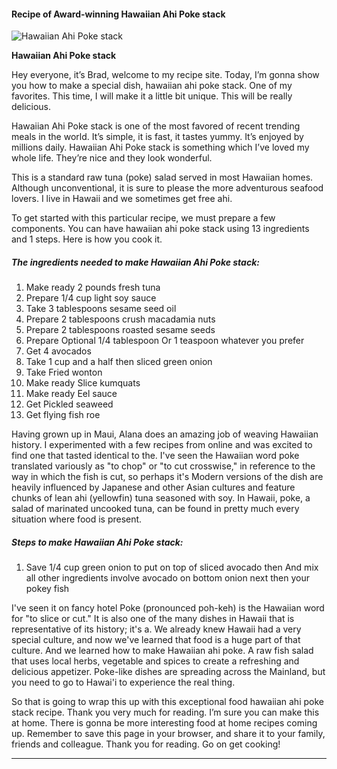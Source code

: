             

#### Recipe of Award-winning Hawaiian Ahi Poke stack

![Hawaiian Ahi Poke stack](https://img-global.cpcdn.com/recipes/fb3d521962839e97/751x532cq70/hawaiian-ahi-poke-stack-recipe-main-photo.jpg)

**Hawaiian Ahi Poke stack**

Hey everyone, it’s Brad, welcome to my recipe site. Today, I’m gonna show you how to make a special dish, hawaiian ahi poke stack. One of my favorites. This time, I will make it a little bit unique. This will be really delicious.

Hawaiian Ahi Poke stack is one of the most favored of recent trending meals in the world. It’s simple, it is fast, it tastes yummy. It’s enjoyed by millions daily. Hawaiian Ahi Poke stack is something which I’ve loved my whole life. They’re nice and they look wonderful.

This is a standard raw tuna (poke) salad served in most Hawaiian homes. Although unconventional, it is sure to please the more adventurous seafood lovers. I live in Hawaii and we sometimes get free ahi.

To get started with this particular recipe, we must prepare a few components. You can have hawaiian ahi poke stack using 13 ingredients and 1 steps. Here is how you cook it.

##### The ingredients needed to make Hawaiian Ahi Poke stack:

1.  Make ready 2 pounds fresh tuna
2.  Prepare 1/4 cup light soy sauce
3.  Take 3 tablespoons sesame seed oil
4.  Prepare 2 tablespoons crush macadamia nuts
5.  Prepare 2 tablespoons roasted sesame seeds
6.  Prepare Optional 1/4 tablespoon Or 1 teaspoon whatever you prefer
7.  Get 4 avocados
8.  Take 1 cup and a half then sliced green onion
9.  Take Fried wonton
10.  Make ready Slice kumquats
11.  Make ready Eel sauce
12.  Get Pickled seaweed
13.  Get flying fish roe

Having grown up in Maui, Alana does an amazing job of weaving Hawaiian history. I experimented with a few recipes from online and was excited to find one that tasted identical to the. I've seen the Hawaiian word poke translated variously as "to chop" or "to cut crosswise," in reference to the way in which the fish is cut, so perhaps it's Modern versions of the dish are heavily influenced by Japanese and other Asian cultures and feature chunks of lean ahi (yellowfin) tuna seasoned with soy. In Hawaii, poke, a salad of marinated uncooked tuna, can be found in pretty much every situation where food is present.

##### Steps to make Hawaiian Ahi Poke stack:

1.  Save 1/4 cup green onion to put on top of sliced avocado then And mix all other ingredients involve avocado on bottom onion next then your pokey fish

I've seen it on fancy hotel Poke (pronounced poh-keh) is the Hawaiian word for "to slice or cut." It is also one of the many dishes in Hawaii that is representative of its history; it's a. We already knew Hawaii had a very special culture, and now we've learned that food is a huge part of that culture. And we learned how to make Hawaiian ahi poke. A raw fish salad that uses local herbs, vegetable and spices to create a refreshing and delicious appetizer. Poke-like dishes are spreading across the Mainland, but you need to go to Hawai'i to experience the real thing.

So that is going to wrap this up with this exceptional food hawaiian ahi poke stack recipe. Thank you very much for reading. I’m sure you can make this at home. There is gonna be more interesting food at home recipes coming up. Remember to save this page in your browser, and share it to your family, friends and colleague. Thank you for reading. Go on get cooking!

* * *